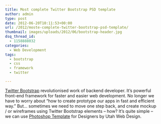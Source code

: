 ```yaml
---
title: Most complete Twitter Bootstrap PSD template
author: admin
type: post
date: 2012-06-20T10:11:53+00:00
url: /2012/moste-complete-twitter-bootstrap-psd-template/
thumbnail: images/uploads/2012/06/bootstrap-header.jpg
dsq_thread_id:
  - 1158888032
categories:
  - Web Development
tags:
  - bootstrap
  - css
  - framework
  - twitter

---
```

[Twitter Bootstrap](http://twitter.github.com/bootstrap/) revolutionised work of backend developer. It’s powerful front-end framework for faster and easier web development. No longer we have to worry about “how to create prototype our apps in fast and efficient way.” But… sometimes we need to move one step back, and create mockup / or wireframes using Twitter Bootstrap elements – how? It’s quite simple – we can use [Photoshop Template](http://www.bentdesignstudio.com/v2/2012/03/twitter-bootstrap-2-photoshop-template-psd/) for Designers by Utah Web Design.